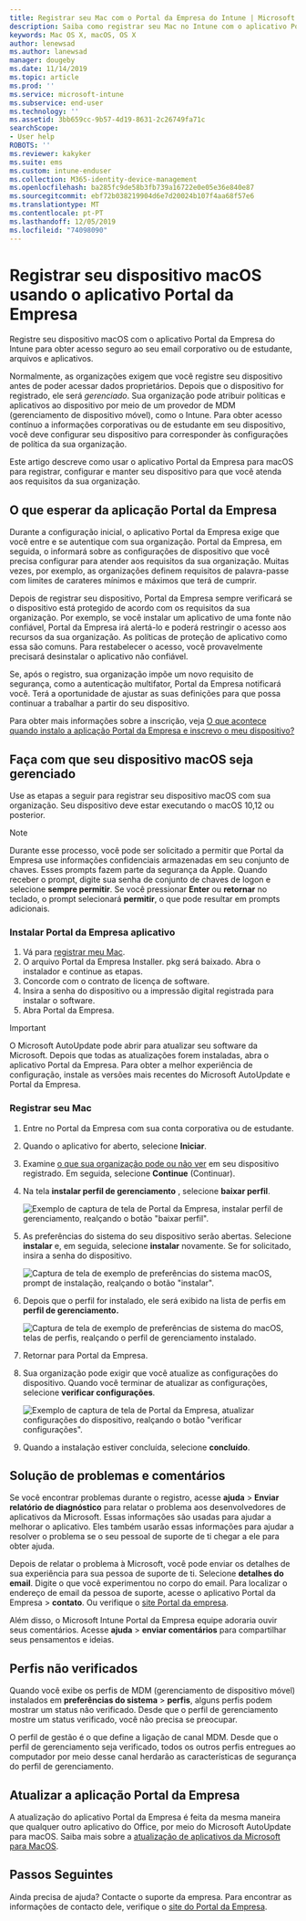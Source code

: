```yaml
---
title: Registrar seu Mac com o Portal da Empresa do Intune | Microsoft Docs
description: Saiba como registrar seu Mac no Intune com o aplicativo Portal da Empresa.
keywords: Mac OS X, macOS, OS X
author: lenewsad
ms.author: lanewsad
manager: dougeby
ms.date: 11/14/2019
ms.topic: article
ms.prod: ''
ms.service: microsoft-intune
ms.subservice: end-user
ms.technology: ''
ms.assetid: 3bb659cc-9b57-4d19-8631-2c26749fa71c
searchScope:
- User help
ROBOTS: ''
ms.reviewer: kakyker
ms.suite: ems
ms.custom: intune-enduser
ms.collection: M365-identity-device-management
ms.openlocfilehash: ba285fc9de58b3fb739a16722e0e05e36e840e87
ms.sourcegitcommit: ebf72b038219904d6e7d20024b107f4aa68f57e6
ms.translationtype: MT
ms.contentlocale: pt-PT
ms.lasthandoff: 12/05/2019
ms.locfileid: "74098090"
---
```

# <a name="enroll-your-macos-device-using-the-company-portal-app"></a>Registrar seu dispositivo macOS usando o aplicativo Portal da Empresa  

Registre seu dispositivo macOS com o aplicativo Portal da Empresa do Intune para obter acesso seguro ao seu email corporativo ou de estudante, arquivos e aplicativos.

Normalmente, as organizações exigem que você registre seu dispositivo antes de poder acessar dados proprietários. Depois que o dispositivo for registrado, ele será *gerenciado*. Sua organização pode atribuir políticas e aplicativos ao dispositivo por meio de um provedor de MDM (gerenciamento de dispositivo móvel), como o Intune. Para obter acesso contínuo a informações corporativas ou de estudante em seu dispositivo, você deve configurar seu dispositivo para corresponder às configurações de política da sua organização.  

Este artigo descreve como usar o aplicativo Portal da Empresa para macOS para registrar, configurar e manter seu dispositivo para que você atenda aos requisitos da sua organização.  


## <a name="what-to-expect-from-the-company-portal-app"></a>O que esperar da aplicação Portal da Empresa

Durante a configuração inicial, o aplicativo Portal da Empresa exige que você entre e se autentique com sua organização. Portal da Empresa, em seguida, o informará sobre as configurações de dispositivo que você precisa configurar para atender aos requisitos da sua organização. Muitas vezes, por exemplo, as organizações definem requisitos de palavra-passe com limites de carateres mínimos e máximos que terá de cumprir.    

Depois de registrar seu dispositivo, Portal da Empresa sempre verificará se o dispositivo está protegido de acordo com os requisitos da sua organização. Por exemplo, se você instalar um aplicativo de uma fonte não confiável, Portal da Empresa irá alertá-lo e poderá restringir o acesso aos recursos da sua organização. As políticas de proteção de aplicativo como essa são comuns. Para restabelecer o acesso, você provavelmente precisará desinstalar o aplicativo não confiável. 

Se, após o registro, sua organização impõe um novo requisito de segurança, como a autenticação multifator, Portal da Empresa notificará você. Terá a oportunidade de ajustar as suas definições para que possa continuar a trabalhar a partir do seu dispositivo.  

Para obter mais informações sobre a inscrição, veja [O que acontece quando instalo a aplicação Portal da Empresa e inscrevo o meu dispositivo?](what-happens-if-you-install-the-Company-Portal-app-and-enroll-your-device-in-intune-macos.md)  

## <a name="get-your-macos-device-managed"></a>Faça com que seu dispositivo macOS seja gerenciado  
Use as etapas a seguir para registrar seu dispositivo macOS com sua organização. Seu dispositivo deve estar executando o macOS 10,12 ou posterior.   

> [!NOTE]
> Durante esse processo, você pode ser solicitado a permitir que Portal da Empresa use informações confidenciais armazenadas em seu conjunto de chaves. Esses prompts fazem parte da segurança da Apple. Quando receber o prompt, digite sua senha de conjunto de chaves de logon e selecione **sempre permitir**. Se você pressionar **Enter** ou **retornar** no teclado, o prompt selecionará **permitir**, o que pode resultar em prompts adicionais.  

### <a name="install-company-portal-app"></a>Instalar Portal da Empresa aplicativo  
1. Vá para [registrar meu Mac](https://go.microsoft.com/fwlink/?linkid=853070).  
2. O arquivo Portal da Empresa Installer. pkg será baixado. Abra o instalador e continue as etapas. 
3. Concorde com o contrato de licença de software. 
4. Insira a senha do dispositivo ou a impressão digital registrada para instalar o software.  
5. Abra Portal da Empresa. 

> [!IMPORTANT]
> O Microsoft AutoUpdate pode abrir para atualizar seu software da Microsoft. Depois que todas as atualizações forem instaladas, abra o aplicativo Portal da Empresa. Para obter a melhor experiência de configuração, instale as versões mais recentes do Microsoft AutoUpdate e Portal da Empresa.  


### <a name="enroll-your-mac"></a>Registrar seu Mac  


1. Entre no Portal da Empresa com sua conta corporativa ou de estudante.  
2. Quando o aplicativo for aberto, selecione **Iniciar**.  
3. Examine [o que sua organização pode ou não ver](what-info-can-your-company-see-when-you-enroll-your-device-in-intune.md) em seu dispositivo registrado. Em seguida, selecione **Continue** (Continuar).  
4. Na tela **instalar perfil de gerenciamento** , selecione **baixar perfil**.   

    ![Exemplo de captura de tela de Portal da Empresa, instalar perfil de gerenciamento, realçando o botão "baixar perfil".](./media/install-mgmt-profile-mac-1911.PNG)   
5. As preferências do sistema do seu dispositivo serão abertas. Selecione **instalar** e, em seguida, selecione **instalar** novamente. Se for solicitado, insira a senha do dispositivo.  

    ![Captura de tela de exemplo de preferências do sistema macOS, prompt de instalação, realçando o botão "instalar".](./media/system-preference-install-1911.PNG)  
6. Depois que o perfil for instalado, ele será exibido na lista de perfis em **perfil de gerenciamento.**  

   ![Captura de tela de exemplo de preferências de sistema do macOS, telas de perfis, realçando o perfil de gerenciamento instalado.](./media/system-preference-verify-1911.PNG)   
7. Retornar para Portal da Empresa.   
8. Sua organização pode exigir que você atualize as configurações do dispositivo. Quando você terminar de atualizar as configurações, selecione **verificar configurações**.  

    ![Exemplo de captura de tela de Portal da Empresa, atualizar configurações do dispositivo, realçando o botão "verificar configurações".](./media/update-settings-mac-1911.PNG)  
9. Quando a instalação estiver concluída, selecione **concluído**.  


 ## <a name="troubleshooting-and-feedback"></a>Solução de problemas e comentários   

Se você encontrar problemas durante o registro, acesse **ajuda** > **Enviar relatório de diagnóstico** para relatar o problema aos desenvolvedores de aplicativos da Microsoft. Essas informações são usadas para ajudar a melhorar o aplicativo. Eles também usarão essas informações para ajudar a resolver o problema se o seu pessoal de suporte de ti chegar a ele para obter ajuda.  

Depois de relatar o problema à Microsoft, você pode enviar os detalhes de sua experiência para sua pessoa de suporte de ti. Selecione **detalhes do email**. Digite o que você experimentou no corpo do email. Para localizar o endereço de email da pessoa de suporte, acesse o aplicativo Portal da Empresa > **contato**. Ou verifique o [site Portal da empresa](https://go.microsoft.com/fwlink/?linkid=2010980).  
 

Além disso, o Microsoft Intune Portal da Empresa equipe adoraria ouvir seus comentários. Acesse **ajuda** > **enviar comentários** para compartilhar seus pensamentos e ideias.  

## <a name="unverified-profiles"></a>Perfis não verificados  
Quando você exibe os perfis de MDM (gerenciamento de dispositivo móvel) instalados em **preferências do sistema** > **perfis**, alguns perfis podem mostrar um status não verificado. Desde que o perfil de gerenciamento mostre um status verificado, você não precisa se preocupar.  

O perfil de gestão é o que define a ligação de canal MDM. Desde que o perfil de gerenciamento seja verificado, todos os outros perfis entregues ao computador por meio desse canal herdarão as características de segurança do perfil de gerenciamento.  

## <a name="updating-the-company-portal-app"></a>Atualizar a aplicação Portal da Empresa

A atualização do aplicativo Portal da Empresa é feita da mesma maneira que qualquer outro aplicativo do Office, por meio do Microsoft AutoUpdate para macOS. Saiba mais sobre a [atualização de aplicativos da Microsoft para MacOS](https://support.office.com/article/Check-for-Office-for-Mac-updates-automatically-bfd1e497-c24d-4754-92ab-910a4074d7c1).  

## <a name="next-steps"></a>Passos Seguintes  
Ainda precisa de ajuda? Contacte o suporte da empresa. Para encontrar as informações de contacto dele, verifique o [site do Portal da Empresa](https://go.microsoft.com/fwlink/?linkid=2010980).  


